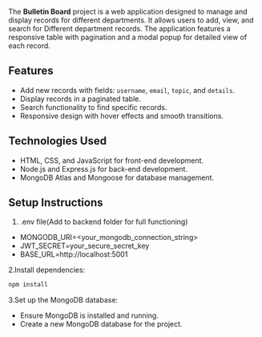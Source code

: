 The **Bulletin Board** project is a web application designed to manage and display records for different departments. It allows users to add, view, and search for Different department records.
The application features a responsive table with pagination and a modal popup for detailed view of each record.

## Features

- Add new records with fields: `username`, `email`, `topic`, and `details`.
- Display records in a paginated table.
- Search functionality to find specific records.
- Responsive design with hover effects and smooth transitions.

## Technologies Used

- HTML, CSS, and JavaScript for front-end development.
- Node.js and Express.js for back-end development.
- MongoDB Atlas and Mongoose for database management.

## Setup Instructions 

1. .env file(Add to backend folder for full functioning)
- MONGODB_URI=<your_mongodb_connection_string>
- JWT_SECRET=your_secure_secret_key
- BASE_URL=http://localhost:5001

2.Install dependencies:
```bash
npm install
```

3.Set up the MongoDB database:
- Ensure MongoDB is installed and running.
- Create a new MongoDB database for the project.
